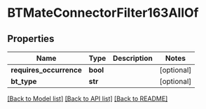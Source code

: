 # BTMateConnectorFilter163AllOf

## Properties
Name | Type | Description | Notes
------------ | ------------- | ------------- | -------------
**requires_occurrence** | **bool** |  | [optional] 
**bt_type** | **str** |  | [optional] 

[[Back to Model list]](../README.md#documentation-for-models) [[Back to API list]](../README.md#documentation-for-api-endpoints) [[Back to README]](../README.md)


